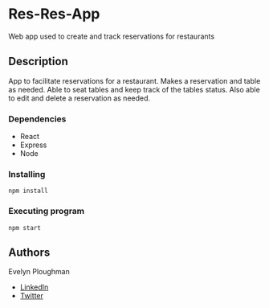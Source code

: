 # Res-Res-App

Web app used to create and track reservations for restaurants

## Description

App to facilitate reservations for a restaurant. Makes a reservation and table as needed. Able to seat tables and keep track of the tables status.
Also able to edit and delete a reservation as needed. 
### Dependencies

* React
* Express
* Node

### Installing

```
npm install
```

### Executing program

```
npm start
```
## Authors

Evelyn Ploughman

* [LinkedIn](https://www.linkedin.com/in/evelyn-ploughman/)
* [Twitter](https://twitter.com/evelynAnais44)
